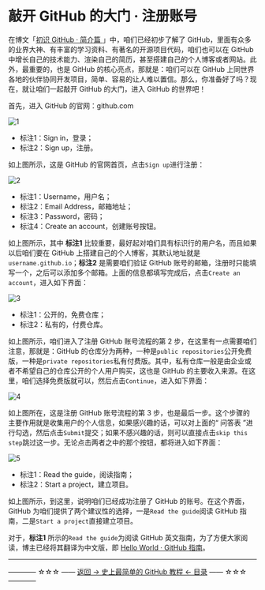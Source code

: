# 敲开 GitHub 的大门 · 注册账号

在博文「[初识 GitHub · 简介篇 ](https://github.com/guobinhit/cg-blog/blob/master/articles/github/tutorials/first-github.md)」中，咱们已经初步了解了 GitHub，里面有众多的业界大神、有丰富的学习资料、有著名的开源项目代码，咱们也可以在 GitHub 中增长自己的技术能力、渲染自己的简历，甚至搭建自己的个人博客或者网站。此外，最重要的，也是 GitHub 的核心亮点，那就是：咱们可以在 GitHub 上同世界各地的伙伴协同开发项目，简单、容易的让人难以置信。那么，你准备好了吗？现在，就让咱们一起敲开 GitHub 的大门，进入 GitHub 的世界吧！

首先，进入 GitHub 的官网：github.com


![1](http://img.blog.csdn.net/20170328142209479)

 - 标注1：Sign in，登录；
 - 标注2：Sign up，注册。

如上图所示，这是 GitHub 的官网首页，点击`Sign up`进行注册：

![2](http://img.blog.csdn.net/20170328144002154)

 - 标注1：Username，用户名；
 - 标注2：Email Address，邮箱地址；
 - 标注3：Password，密码；
 - 标注4：Create an account，创建账号按钮。

如上图所示，其中 **标注1** 比较重要，最好起对咱们具有标识行的用户名，而且如果以后咱们要在 GitHub 上搭建自己的个人博客，其默认地址就是`username.github.io`；**标注2** 是需要咱们验证 GitHub 账号的邮箱，注册时只能填写一个，之后可以添加多个邮箱。上面的信息都填写完成后，点击`Create an account`，进入如下界面：

![3](http://img.blog.csdn.net/20170328144943961)

 - 标注1：公开的，免费仓库；
 - 标注2：私有的，付费仓库。

如上图所示，咱们进入了注册 GitHub 账号流程的第 2 步，在这里有一点需要咱们注意，那就是：GitHub 的仓库分为两种，一种是`public repositories`公开免费版，一种是`private repositories`私有付费版。其中，私有仓库一般是由企业或者不希望自己的仓库公开的个人用户购买，这也是 GitHub 的主要收入来源。在这里，咱们选择免费版就可以，然后点击`Continue`，进入如下界面：

![4](http://img.blog.csdn.net/20170328145640755)

如上图所在，这是注册 GitHub 账号流程的第 3 步，也是最后一步。这个步骤的主要作用就是收集用户的个人信息，如果感兴趣的话，可以对上面的“ 问答表 ”进行勾选，然后点击`Submit`提交；如果不感兴趣的话，则可以直接点击`skip this step`跳过这一步。无论点击两者之中的那个按钮，都将进入如下界面：

![5](http://img.blog.csdn.net/20170328150224748)

 - 标注1：Read the guide，阅读指南；
 - 标注2：Start a project，建立项目。

如上图所示，到这里，说明咱们已经成功注册了 GitHub 的账号。在这个界面，GitHub 为咱们提供了两个建议性的选择，一是`Read the guide`阅读 GitHub 指南，二是`Start a project`直接建立项目。

对于，**标注1** 所示的`Read the guide`为阅读 GitHub 英文指南，为了方便大家阅读，博主已经将其翻译为中文版，即 [Hello World · GitHub 指南](https://github.com/guobinhit/github-tutorial/blob/master/articles-of-github-tutorial/hello-world-github-guide.md)。



----------
———— ☆☆☆ —— [返回 -> 史上最简单的 GitHub 教程 <- 目录](https://github.com/guobinhit/cg-blog/blob/master/articles/github/GITHUB_README.md) —— ☆☆☆ ————
